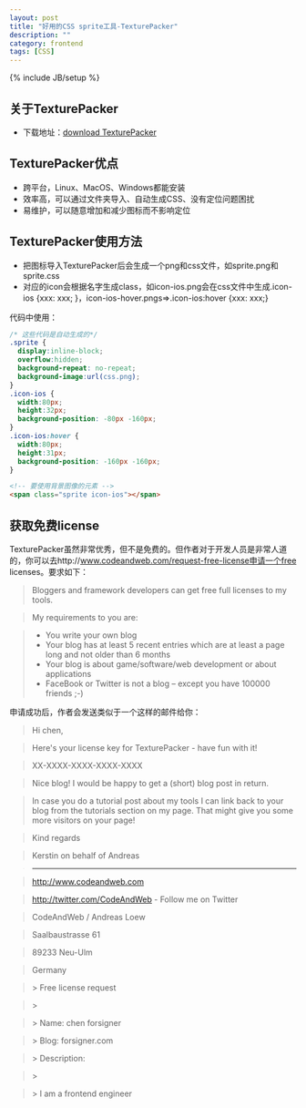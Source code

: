 ```yaml
---
layout: post
title: "好用的CSS sprite工具-TexturePacker"
description: ""
category: frontend
tags: [CSS]
---
```

{% include JB/setup %}

## 关于TexturePacker

* 下载地址：[download TexturePacker](http://www.codeandweb.com/texturepacker/download)

## TexturePacker优点
* 跨平台，Linux、MacOS、Windows都能安装
* 效率高，可以通过文件夹导入、自动生成CSS、没有定位问题困扰
* 易维护，可以随意增加和减少图标而不影响定位

## TexturePacker使用方法
* 把图标导入TexturePacker后会生成一个png和css文件，如sprite.png和sprite.css
* 对应的icon会根据名字生成class，如icon-ios.png会在css文件中生成.icon-ios {xxx: xxx; }，icon-ios-hover.pngs=>.icon-ios:hover {xxx: xxx;}

代码中使用：

``` css
/* 这些代码是自动生成的*/
.sprite {
  display:inline-block;
  overflow:hidden;
  background-repeat: no-repeat;
  background-image:url(css.png);
}
.icon-ios {
  width:80px;
  height:32px;
  background-position: -80px -160px;
}
.icon-ios:hover {
  width:80px;
  height:31px;
  background-position: -160px -160px;
}
```

``` html
<!-- 要使用背景图像的元素 -->
<span class="sprite icon-ios"></span>
```

## 获取免费license

TexturePacker虽然非常优秀，但不是免费的。但作者对于开发人员是非常人道的，你可以去http://www.codeandweb.com/request-free-license申请一个free licenses。要求如下：

> Bloggers and framework developers can get free full licenses to my tools.

> My requirements to you are:

> * You write your own blog
> * Your blog has at least 5 recent entries which are at least a page long and not older than 6 months
> * Your blog is about game/software/web development or about applications
> * FaceBook or Twitter is not a blog – except you have 100000 friends ;-)

申请成功后，作者会发送类似于一个这样的邮件给你：

> Hi chen,

> Here's your license key for TexturePacker - have fun with it!

> XX-XXXX-XXXX-XXXX-XXXX


> Nice blog! I would be happy to get a (short) blog post in return.

> In case you do a tutorial post about my tools I can link back to your blog from the tutorials section on my page. That might give you some more visitors on your page!

> Kind regards

> Kerstin on behalf of Andreas

> ---------------------------------------------------------------------------

> http://www.codeandweb.com

> http://twitter.com/CodeAndWeb - Follow me on Twitter


> CodeAndWeb / Andreas Loew

> Saalbaustrasse 61

> 89233 Neu-Ulm

> Germany


> \> Free license request

> \>

> \> Name: chen forsigner

> \> Blog: forsigner.com

> \> Description:

> \>

> \>        I am a frontend engineer
